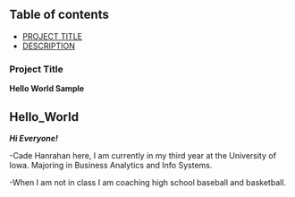 ## Table of contents

- [PROJECT TITLE](#Project-Title)
- [DESCRIPTION](#Description)

### Project Title

**Hello World Sample**

## Hello_World

***Hi Everyone!***

-Cade Hanrahan here, I am currently in my third year at the University of Iowa. Majoring in Business Analytics and Info Systems.

-When I am not in class I am coaching high school baseball and basketball.
